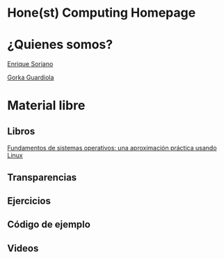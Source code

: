 # Hone(st) Computing Homepage

# ¿Quienes somos?

[Enrique Soriano](https://gsyc.urjc.es/~esoriano/)

[Gorka Guardiola](http://paurea.net/)

# Material libre

## Libros

[Fundamentos de sistemas operativos: una
aproximación práctica usando Linux](books/librossoo.pdf)


## Transparencias

## Ejercicios

## Código de ejemplo

## Videos
